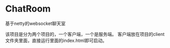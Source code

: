 # ChatRoom
基于netty的websocket聊天室

该项目是分为两个项目的，一个客户端，一个是服务端。
客户端放在项目的client文件夹里面，直接运行里面的index.html即可启动。
